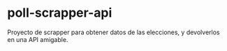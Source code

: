# poll-scrapper-api
Proyecto de scrapper para obtener datos de las elecciones, y devolverlos en una API amigable.
